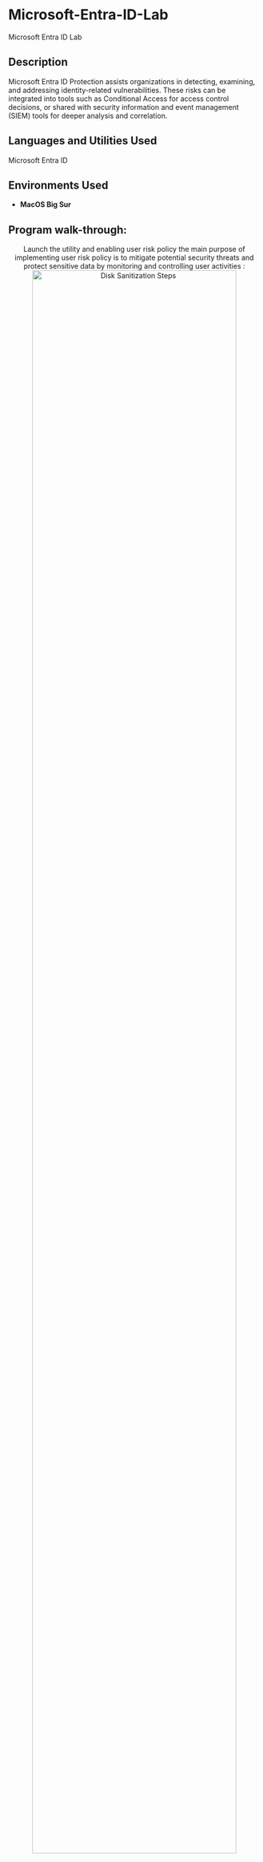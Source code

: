 # Microsoft-Entra-ID-Lab
Microsoft Entra ID Lab


<h2>Description</h2>
Microsoft Entra ID Protection assists organizations in detecting, examining, and addressing identity-related vulnerabilities. These risks can be integrated into tools such as Conditional Access for access control decisions, or shared with security information and event management (SIEM) tools for deeper analysis and correlation.
<br />


<h2>Languages and Utilities Used</h2>

Microsoft Entra ID
<h2>Environments Used </h2>

- <b>MacOS Big Sur </b> 

<h2>Program walk-through:</h2>

<p align="center">
Launch the utility and enabling user risk policy the main purpose of implementing user risk policy is to mitigate potential security threats and protect sensitive data by monitoring and controlling user activities : <br/>
<img src="https://imgur.com/bWj0Xac.png" height="90%" width="90%" alt="Disk Sanitization Steps"/>
<br />
<br />
Enabling Sign in risk policy, the main purpose of sigin risk policy is to protect against unauthorised access:  <br/>
<img src="https://imgur.com/sL4RsW6.png" height="90%" width="90%" alt="Disk Sanitization Steps"/>
<br />
<br />
Monitoring risky Users alert : <br/>
<img src="https://imgur.com/9Av0v5V.png" height="90%" width="90%" alt="Disk Sanitization Steps"/>
<br />
<br />
Monitoring Sign in logs to detect any suspicious sign in attempts  <br/>
<img src="https://imgur.com/SHvgLWi.png" height="90%" width="90%" alt="Disk Sanitization Steps"/>
<br />
<br />
Sign in log details :  <br/>
<img src="https://imgur.com/Uq4BLGF.png" height="90%" width="90%" alt="Disk Sanitization Steps"/>
<br />
<br />
Enabling Password protection  :  <br/>
<img src="https://imgur.com/JcwLe7b.png" height="90%" width="90%" alt="Disk Sanitization Steps"/>
<br />
<br />

